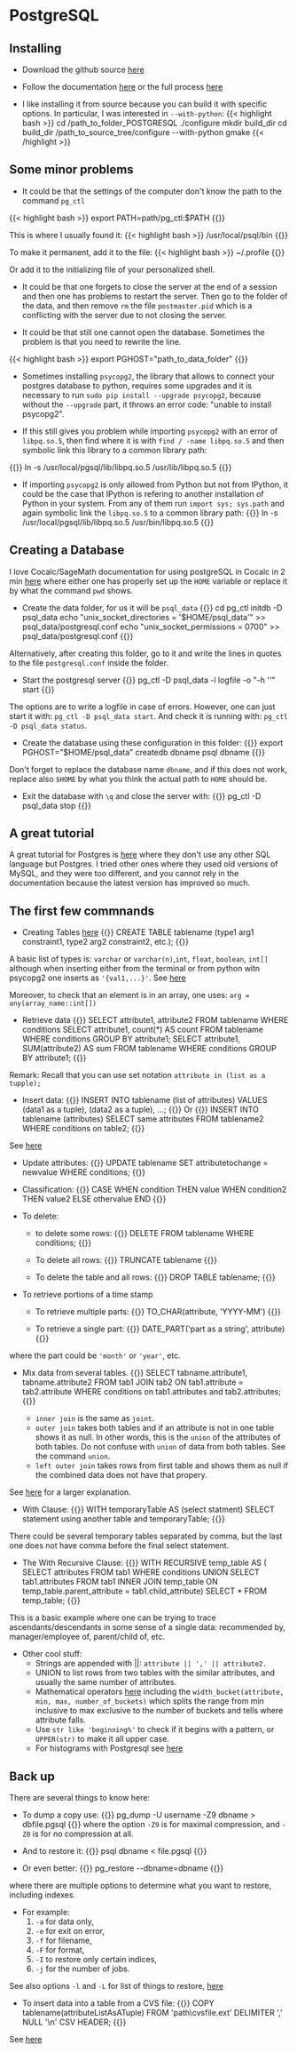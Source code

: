 # PostgreSQL

## Installing

* Download the github source 
[here](https://github.com/postgres/postgres) 
 
* Follow the documentation 
[here](https://www.postgresql.org/docs/9.3/install-short.html) 
or the full process
[here](https://www.postgresql.org/docs/9.3/install-procedure.html)

* I like installing it from source because you can
build it with specific options. In particular, I was interested in
`--with-python`: 
{{< highlight bash >}}
	cd /path_to_folder_POSTGRESQL
	./configure
	mkdir build_dir
	cd build_dir
	/path_to_source_tree/configure --with-python
	gmake
{{< /highlight >}}

## Some minor problems
* It could be that the settings of the computer don't know 
the path to the command `pg_ctl`

{{< highlight bash >}}
	export PATH=path/pg_ctl:$PATH
{{</highlight>}}

This is where I usually found it:
{{< highlight bash >}}
	/usr/local/psql/bin
{{</highlight>}}

To make it permanent, add it to the file:
{{< highlight bash >}}
	~/.profile
{{</highlight>}}

Or add it to the initializing file of your personalized shell.


* It could be that one forgets to close the server at the end 
of a session and then one has problems to restart the server. Then
go to the folder of the data, and then remove `rm` the file `postmaster.pid`
which is a conflicting with the server due to not closing the server.

* It could be that still one cannot open the database. Sometimes the problem 
is that you need to rewrite the line.

{{< highlight bash >}}
    export PGHOST="path_to_data_folder"
{{</highlight>}}

* Sometimes installing `psycopg2`, the library that allows to connect
   your postgres database to python, requires some upgrades and it is necessary
   to run `sudo pip install --upgrade psycopg2`, because without the
   `--upgrade` part, it throws an error code: "unable to install psycopg2".
   
* If this still gives you problem while importing `psycopg2` with an error of
   `libpq.so.5`, then find where it is with `find / -name libpq.so.5` and 
    then symbolic link this library to a common  library path: 

{{<highlight bash>}}
ln -s /usr/local/pgsql/lib/libpq.so.5 /usr/lib/libpq.so.5
{{</highlight>}}

* If importing `psycopg2` is only allowed from Python but not from IPython, it
could be the case that IPython is refering to another installation of Python in
your system. From any of them run `import sys; sys.path` and again symbolic
link the `libpq.so.5` to a common library path: 
{{<highlight bash>}}
ln -s /usr/local/pgsql/lib/libpq.so.5 /usr/bin/libpq.so.5
{{</highlight>}}


## Creating a Database

I love Cocalc/SageMath documentation for using postgreSQL in Cocalc in 2 min
[here](https://doc.cocalc.com/howto/postgresql.html)
where either one has properly set up the `HOME` variable or replace it by what the command `pwd` shows.

* Create the data folder, for us it will be `psql_data` 
{{<highlight bash>}}
	cd
	pg_ctl initdb -D psql_data 
	echo "unix_socket_directories = '$HOME/psql_data'" >> psql_data/postgresql.conf
	echo "unix_socket_permissions = 0700" >> psql_data/postgresql.conf
{{</highlight>}}

Alternatively, after creating this folder, 
go to it and write the lines
in quotes to the file `postgresql.conf`
inside the folder.

* Start the postgresql server
{{<highlight bash>}}
pg_ctl -D psql_data -l logfile -o "-h ''" start
{{</highlight>}}

The options are to write a logfile in case of errors. However,
one can just start it with: `pg_ctl -D psql_data start`. 
And check it is running with: `pg_ctl -D psql_data status`.

* Create the database using these configuration in this folder:
{{<highlight bash>}}
    export PGHOST="$HOME/psql_data"
	createdb dbname
	psql dbname
{{</highlight>}}

Don't forget to replace the database name `dbname`, and if
this does not work, replace also `$HOME` by what you think the actual
path to `HOME` should be.

* Exit the database with `\q` and close the server with:
{{<highlight bash>}}
	pg_ctl -D psql_data stop
{{</highlight>}}

## A great tutorial
A great tutorial for Postgres is [here](https://pgexercises.com/)
where they don't use any other SQL language but Postgres. 
I tried other ones where they used old versions of MySQL,
and they were too different, and you cannot rely in the 
documentation because the latest version has improved so much.

## The first few commnands

* Creating Tables [here](https://www.postgresql.org/docs/9.1/sql-createtable.html)
{{<highlight postgresql>}}
CREATE TABLE tablename (type1 arg1 constraint1, type2 arg2 constraint2, etc.);
{{</highlight>}}

A basic list of types is: `varchar` or `varchar(n)`,`int`, `float`, `boolean`, `int[]` although when inserting either from the terminal or from python witn psycopg2 one inserts as `'{val1,...}'`. See [here](https://www.guru99.com/postgresql-data-types.html)

Moreover, to check that an element is in an array, one uses: `arg = any(array_name::int[])`


* Retrieve data
{{<highlight postgresql>}}
SELECT attribute1, attribute2 FROM tablename WHERE conditions 
SELECT attribute1, count(\*) AS count FROM tablename WHERE conditions GROUP BY attribute1;
SELECT attribute1, SUM(attribute2) AS sum FROM tablename WHERE conditions GROUP BY attribute1;
{{</highlight>}}

Remark: Recall that you can use set notation `attribute in (list as a tupple);`


* Insert data:
{{<highlight postgresql>}}
    INSERT INTO tablename (list of attributes) VALUES (data1 as a tuple), (data2 as a tuple), ...;
{{</highlight>}}
Or
{{<highlight postgresql>}}
INSERT INTO tablename (attributes) SELECT same attributes FROM tablename2 WHERE conditions on table2;
{{</highlight>}}

See [here](https://www.postgresql.org/docs/9.5/sql-insert.html)

* Update attributes:
{{<highlight postgresql>}}
    UPDATE tablename SET attributetochange = newvalue WHERE conditions;
{{</highlight>}}

* Classification:
{{<highlight postgresql>}}
    CASE WHEN condition THEN value WHEN condition2 THEN value2 ELSE othervalue END
{{</highlight>}}

* To delete:
    - to delete some rows:
{{<highlight postgresql>}}
    DELETE FROM tablename WHERE conditions;
{{</highlight>}}

    - To delete all rows:
{{<highlight postgresql>}}
    TRUNCATE tablename
{{</highlight>}}

    - To delete the table and all rows:
{{<highlight postgresql>}}
    DROP TABLE tablename;
{{</highlight>}}

* To retrieve portions of a time stamp

    - To retrieve multiple parts:
{{<highlight postgresql>}}
    TO_CHAR(attribute, 'YYYY-MM')
{{</highlight>}}

    - To retrieve a single part:
{{<highlight postgresql>}}
    DATE_PART('part as a string', attribute)
{{</highlight>}}

where the part could be `'month'` or `'year'`, etc.


* Mix data from several tables. 
{{<highlight postgresql>}}
SELECT tabname.attribute1, tabname.attribute2
FROM tab1 JOIN tab2 ON tab1.attribute = tab2.attribute
WHERE conditions on tab1.attributes and tab2.attributes;
{{</highlight>}}

    - `inner join` is the same as `joint`.
    - `outer join` takes both tables and if an attribute is not in one table shows it as null. In other words, 
this is the `union` of the attributes of both tables. Do not confuse with
`union` of data from both tables. See the command `union`.
    - `left outer join` takes rows from first table and shows them as null if the combined data does not have that propery.

See [here](https://www.postgresql.org/docs/8.3/tutorial-join.html) for a larger explanation.

* With Clause:
{{<highlight postgresql>}}
WITH temporaryTable AS (select statment) SELECT statement using another table and temporaryTable;
{{</highlight>}}

There could be several temporary tables separated by comma, but the last one does not have comma before the final select statement. 

* The With Recursive Clause:
{{<highlight postgresql>}}
WITH RECURSIVE temp_table AS (
SELECT attributes FROM tab1 WHERE conditions
UNION
SELECT tab1.attributes FROM tab1
INNER JOIN temp_table 
ON temp_table.parent_attribute = tab1.child_attribute)
SELECT * FROM temp_table;
{{</highlight>}}

This is a basic example where one can be trying 
to trace ascendants/descendants
in some sense of a single data: recommended by, manager/employee of,
parent/child of, etc.

* Other cool stuff:
    - Strings are appended with ||: `attribute || ',' || attribute2.`
    - UNION to list rows from two tables with the similar attributes, and usually the same number of attributes.
    - Mathematical operators [here](https://www.postgresql.org/docs/9.1/functions-math.html) including the `width_bucket(attribute, min, max, number_of_buckets)` which splits the range from min inclusive to max exclusive to the number of buckets and tells where attribute falls. 
    - Use `str like 'beginning%'` to check if it begins with a pattern, or `UPPER(str)` to make it all upper case.  
    - For histograms with Postgresql see [here](https://tapoueh.org/blog/2014/02/postgresql-aggregates-and-histograms/)

## Back up
There are several things to know here:

* To dump a copy use:
{{<highlight bash>}}
pg_dump -U username -Z9 dbname > dbfile.pgsql
{{</highlight>}}
where the option `-Z9` is for maximal compression, and `-Z0` is for no
compression at all.

* And to restore it:
{{<highlight bash>}}
psql dbname < file.pgsql
{{</highlight>}}

* Or even better:
{{<highlight bash>}}
pg_restore --dbname=dbname
{{</highlight>}}

where there are multiple options to determine 
what you want to restore, including indexes.

* For example:
    1. `-a` for data only, 
    2. `-e` for exit on error, 
    3. `-f` for filename, 
    4. `-F` for format,
    5. `-I` to restore only certain indices, 
    6. `-j` for the number of jobs.

See also options `-l` and `-L` for list of things to restore, [here](https://www.postgresql.org/docs/9.2/app-pgrestore.html)

* To insert data into a table from a CVS file:
{{<highlight postgresql>}}
COPY tablename(attributeListAsATuple) FROM 'path\cvsfile.ext' DELIMITER ',' NULL '\n' CSV HEADER; 
{{</highlight>}}

See [here](https://www.postgresql.org/docs/9.0/sql-copy.html)
 

